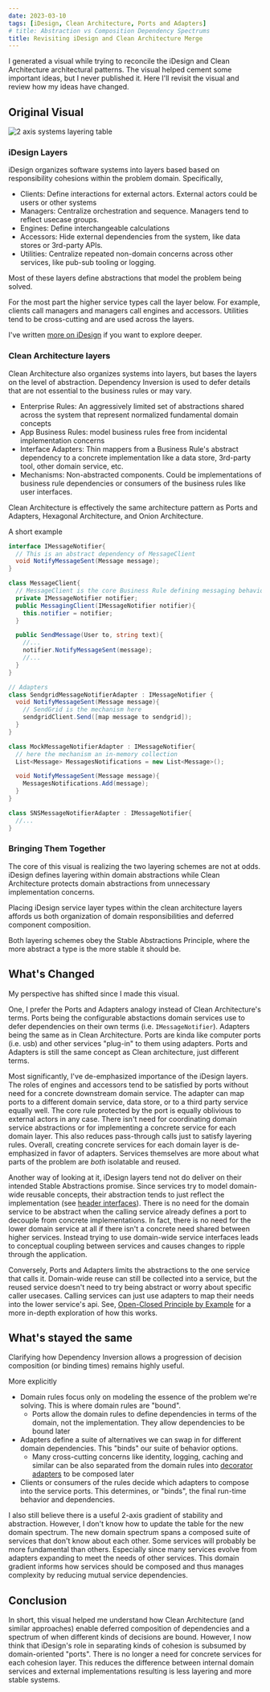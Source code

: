 ```yaml
---
date: 2023-03-10
tags: [iDesign, Clean Architecture, Ports and Adapters]
# title: Abstraction vs Composition Dependency Spectrums
title: Revisiting iDesign and Clean Architecture Merge
---
```


<!-- TODO: do a sweep for potentially confusing terms to link
- iDesign
- Clean ARch
- Dependency Inversion
- ports & adapters?
- domain -->
<!-- TODO: rename file according to final title -->
I generated a visual while trying to reconcile the iDesign and Clean Architecture architectural patterns. The visual helped cement some important ideas, but I never published it. Here I'll revisit the visual and review how my ideas have changed.
<!--more-->

## Original Visual

![2 axis systems layering table](../../static/post-media/SolidStructure-Refined/SolidStructureTable.png)

### iDesign Layers
iDesign organizes software systems into layers based based on responsibility cohesions within the problem domain. Specifically,
- Clients: Define interactions for external actors. External actors could be users or other systems
- Managers: Centralize orchestration and sequence. Managers tend to reflect usecase groups.
- Engines: Define interchangeable calculations
- Accessors: Hide external dependencies from the system, like data stores or 3rd-party APIs.
- Utilities: Centralize repeated non-domain concerns across other services, like pub-sub tooling or logging.

Most of these layers define abstractions that model the problem being solved.

For the most part the higher service types call the layer below. For example, clients call managers and managers call engines and accessors. Utilities tend to be cross-cutting and are used across the layers.

I've written [more on iDesign](../posts/2020-07-03-iDesign-Visual-Summary.md) if you want to explore deeper.

### Clean Architecture layers
Clean Architecture also organizes systems into layers, but bases the layers on the level of abstraction. Dependency Inversion is used to defer details that are not essential to the business rules or may vary.
- Enterprise Rules: An aggressively limited set of abstractions shared across the system that represent normalized fundamental domain concepts
- App Business Rules: model business rules free from incidental implementation concerns
- Interface Adapters: Thin mappers from a Business Rule's abstract dependency to a concrete implementation like a data store, 3rd-party tool, other domain service, etc.
- Mechanisms: Non-abstracted components. Could be implementations of business rule dependencies or consumers of the business rules like user interfaces.

Clean Architecture is effectively the same architecture pattern as Ports and Adapters, Hexagonal Architecture, and Onion Architecture.

A short example

```cs
interface IMessageNotifier{
  // This is an abstract dependency of MessageClient
  void NotifyMessageSent(Message message);
}

class MessageClient{
  // MessageClient is the core Business Rule defining messaging behavior
  private IMessageNotifier notifier;
  public MessagingClient(IMessageNotifier notifier){
    this.notifier = notifier;
  }

  public SendMessage(User to, string text){
    //...
    notifier.NotifyMessageSent(message);
    //...
  }
}

// Adapters
class SendgridMessageNotifierAdapter : IMessageNotifier {
  void NotifyMessageSent(Message message){
    // SendGrid is the mechanism here
    sendgridClient.Send([map message to sendgrid]);
  }
}

class MockMessageNotifierAdapter : IMessageNotifier{
  // here the mechanism an in-memory collection
  List<Message> MessagesNotifications = new List<Message>();

  void NotifyMessageSent(Message message){
    MessagesNotifications.Add(message);
  }
}

class SNSMessageNotifierAdapter : IMessageNotifier{
  //...
}
```

### Bringing Them Together

The core of this visual is realizing the two layering schemes are not at odds. 
iDesign defines layering within domain abstractions while Clean Architecture protects domain abstractions from unnecessary implementation concerns.

Placing iDesign service layer types within the clean architecture layers affords us both organization of domain responsibilities and deferred component composition.

Both layering schemes obey the Stable Abstractions Principle, where the more abstract a type is the more stable it should be.


## What's Changed

My perspective has shifted since I made this visual. 

One, I prefer the Ports and Adapters analogy instead of Clean Architecture's terms. Ports being the configurable abstactions domain services use to defer dependencies on their own terms (i.e. `IMessageNotifier`). Adapters being the same as in Clean Architecture. Ports are kinda like computer ports (i.e. usb) and other services "plug-in" to them using adapters. Ports and Adapters is still the same concept as Clean architecture, just different terms.

Most significantly, I've de-emphasized importance of the iDesign layers. The roles of engines and accessors tend to be satisfied by ports without need for a concrete downstream domain service. The adapter can map ports to a different domain service, data store, or to a third party service equally well. The core rule protected by the port is equally oblivious to external actors in any case. There isn't need for coordinating domain service abstractions or for implementing a concrete service for each domain layer. This also reduces pass-through calls just to satisfy layering rules. Overall, creating concrete services for each domain layer is de-emphasized in favor of adapters.
Services themselves are more about what parts of the problem are *both* isolatable and reused.

Another way of looking at it, iDesign layers tend not do deliver on their intended Stable Abstractions promise. Since services try to model domain-wide reusable concepts, their abstraction tends to just reflect the implementation (see [header interfaces](https://blog.ploeh.dk/2010/12/02/Interfacesarenotabstractions/#5003089a645f468bb76d44b61871bfdd)). There is no need for the domain service to be abstract when the calling service already defines a port to decouple from concrete implementations. In fact, there is no need for the lower domain service at all if there isn't a concrete need shared between higher services. Instead trying to use domain-wide service interfaces leads to conceptual coupling between services and causes changes to ripple through the application.

Conversely, Ports and Adapters limits the abstractions to the one service that calls it. Domain-wide reuse can still be collected into a service, but the reused service doesn't need to try being abstract or worry about specific caller usecases. Calling services can just use adapters to map their needs into the lower service's api. See, [Open-Closed Principle by Example](../posts/Open-Closed-by-Example/2023-03-02-0-Intro-to-OCP.md) for a more in-depth exploration of how this works.

## What's stayed the same

Clarifying how Dependency Inversion allows a progression of decision composition (or binding times) remains highly useful.

More explicitly
- Domain rules focus only on modeling the essence of the problem we're solving. This is where domain rules are "bound".
  - Ports allow the domain rules to define dependencies in terms of the domain, not the implementation. They allow dependencies to be bound later
- Adapters define a suite of alternatives we can swap in for different domain dependencies. This "binds" our suite of behavior options.
  - Many cross-cutting concerns like identity, logging, caching and similar can be also separated from the domain rules into [decorator adapters](../posts/Open-Closed-by-Example/2023-03-02-4-OCP-as-architecture.md#isolate-cross-cutting-concerns) to be composed later
- Clients or consumers of the rules decide which adapters to compose into the service ports. This determines, or "binds", the final run-time behavior and dependencies.

I also still believe there is a useful 2-axis gradient of stability and abstraction. However, I don't know how to update the table for the new domain spectrum. The new domain spectrum spans a composed suite of services that don't know about each other. Some services will probably be more fundamental than others. Especially since many services evolve from adapters expanding to meet the needs of other services. 
This domain gradient informs how services should be composed and thus manages complexity by reducing mutual service dependencies. 


## Conclusion

In short, this visual helped me understand how Clean Architecture (and similar approaches) enable deferred composition of dependencies and a spectrum of when different kinds of decisions are bound.
However, I now think that iDesign's role in separating kinds of cohesion is subsumed by domain-oriented "ports". There is no longer a need for concrete services for each cohesion layer. This reduces the difference between internal domain services and external implementations resulting is less layering and more stable systems.